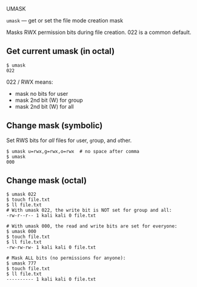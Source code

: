 UMASK

`umask` — get or set the file mode creation mask

Masks RWX permission bits during file creation. 022 is a common default.

## Get current umask (in octal)
```
$ umask
022
```

022 / RWX means:
- mask no bits for user
- mask 2nd bit (W) for group
- mask 2nd bit (W) for all

## Change mask (symbolic)
Set RWS bits for *all* files for `u`ser, `g`roup, and `o`ther.

```
$ umask u=rwx,g=rwx,o=rwx  # no space after comma
$ umask
000
```

## Change mask (octal)
```
$ umask 022
$ touch file.txt
$ ll file.txt
# With umask 022, the write bit is NOT set for group and all:
-rw-r--r-- 1 kali kali 0 file.txt

# With umask 000, the read and write bits are set for everyone:
$ umask 000
$ touch file.txt
$ ll file.txt
-rw-rw-rw- 1 kali kali 0 file.txt

# Mask ALL bits (no permissions for anyone):
$ umask 777
$ touch file.txt
$ ll file.txt
---------- 1 kali kali 0 file.txt
```
